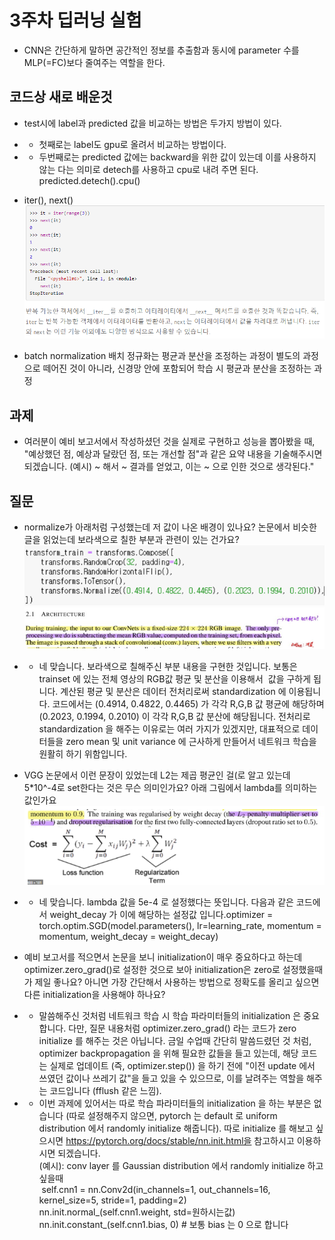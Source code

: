 # 3주차 딥러닝 실험
- CNN은 간단하게 말하면 공간적인 정보를 추출함과 동시에 parameter 수를 MLP(=FC)보다 줄여주는 역할을 한다.

## 코드상 새로 배운것
- test시에 label과 predicted 값을 비교하는 방법은 두가지 방법이 있다.
- - 첫째로는 label도 gpu로 올려서 비교하는 방법이다.
- - 두번째로는 predicted 값에는 backward을 위한 값이 있는데 이를 사용하지 않는 다는 의미로 detech를 사용하고 cpu로 내려 주면 된다. predicted.detech().cpu()

- iter(), next()
![title](./img/18_code.PNG)  

- batch normalization
배치 정규화는 평균과 분산을 조정하는 과정이 별도의 과정으로 떼어진 것이 아니라, 신경망 안에 포함되어 학습 시 평균과 분산을 조정하는 과정

## 과제 
- 여러분이 예비 보고서에서 작성하셨던 것을 실제로 구현하고 성능을 뽑아봤을 때, "예상했던 점, 예상과 달랐던 점, 또는 개선할 점"과 같은 요약 내용을 기술해주시면 되겠습니다. 
(예시) ~ 해서 ~ 결과를 얻었고, 이는 ~ 으로 인한 것으로 생각된다."

## 질문
- normalize가 아래처럼 구성했는데 저 값이 나온 배경이 있나요? 논문에서 비슷한 글을 읽었는데 보라색으로 칠한 부분과 관련이 있는 건가요? 
![title](./img/19_code.PNG)  
![title](./img/20_code.PNG)  
- - 네 맞습니다. 보라색으로 칠해주신 부분 내용을 구현한 것입니다. 보통은 trainset 에 있는 전체 영상의 RGB값 평균 및 분산을 이용해서  값을 구하게 됩니다. 계산된 평균 및 분산은 데이터 전처리로써 standardization 에 이용됩니다. 코드에서는 (0.4914, 0.4822, 0.4465) 가 각각 R,G,B 값 평균에 해당하며 (0.2023, 0.1994, 0.2010) 이 각각 R,G,B 값 분산에 해당됩니다. 전처리로 standardization 을 해주는 이유로는 여러 가지가 있겠지만, 대표적으로 데이터들을 zero mean 및 unit variance 에 근사하게 만들어서 네트워크 학습을 원활히 하기 위함입니다.

- VGG 논문에서  이런 문장이 있었는데 L2는 제곱 평균인 걸(로 알고 있는데 5*10^-4로 set한다는 것은 무슨 의미인가요? 아래 그림에서 lambda를 의미하는 값인가요
![title](./img/21_code.PNG) 
- -  네 맞습니다. lambda 값을 5e-4 로 설정했다는 뜻입니다. 다음과 같은 코드에서 weight_decay 가 이에 해당하는 설정값 입니다.optimizer = torch.optim.SGD(model.parameters(), lr=learning_rate, momentum = momentum, weight_decay = weight_decay)

- 예비 보고서를 적으면서 논문을 보니 initialization이 매우 중요하다고 하는데 optimizer.zero_grad()로 설정한 것으로 보아 initialization은 zero로 설정했을때가 제일 좋나요? 아니면 가장 간단해서 사용하는 방법으로 정확도를 올리고 싶으면 다른 initialization을 사용해야 하나요?
- - 말씀해주신 것처럼 네트워크 학습 시 학습 파라미터들의 initialization 은 중요합니다. 다만, 질문 내용처럼 optimizer.zero_grad() 라는 코드가 zero initialize 를 해주는 것은 아닙니다. 금일 수업때 간단히 말씀드렸던 것 처럼, optimizer backpropagation 을 위해 필요한 값들을 들고 있는데, 해당 코드는 실제로 업데이트 (즉, optimizer.step()) 을 하기 전에 "이전 update 에서 쓰였던 값이나 쓰레기 값"을 들고 있을 수 있으므로, 이를 날려주는 역할을 해주는 코드입니다 (fflush 같은 느낌).
- - 이번 과제에 있어서는 따로 학습 파라미터들의 initialization 을 하는 부분은 없습니다 (따로 설정해주지 않으면, pytorch 는 default 로 uniform distribution 에서 randomly initialize 해줍니다). 따로 initialize 를 해보고 싶으시면
https://pytorch.org/docs/stable/nn.init.html을 참고하시고 이용하시면 되겠습니다.  
(예시): conv layer 를 Gaussian distribution 에서 randomly initialize 하고 싶을때  
 self.cnn1 = nn.Conv2d(in_channels=1, out_channels=16, kernel_size=5, stride=1, padding=2)  
nn.init.normal_(self.cnn1.weight, std=원하시는값)  
nn.init.constant_(self.cnn1.bias, 0) # 보통 bias 는 0 으로 합니다